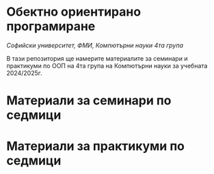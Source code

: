 # Обектно ориентирано програмиране

_Софийски университет, ФМИ,_
_Компютърни науки 4та група_

В тази репозитория ще намерите материалите за семинари и практикуми по ООП на 4та група на Компютърни науки за учебната 2024/2025г.

# Материали за семинари по седмици

# Материали за практикуми по седмици
